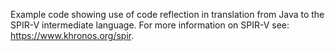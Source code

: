 Example code showing use of code reflection in translation from Java to
the SPIR-V intermediate language.  For more information on SPIR-V see:
https://www.khronos.org/spir.